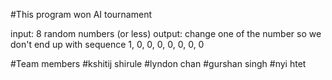 #This program won AI tournament

input: 8 random numbers (or less)
output: change one of the number so we don't end up with sequence 1, 0, 0, 0, 0, 0, 0, 0


#Team members
#kshitij shirule 
#lyndon chan
#gurshan singh
#nyi htet
